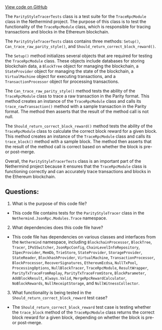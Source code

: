 [View code on GitHub](https://github.com/NethermindEth/nethermind/src/Nethermind/Nethermind.JsonRpc.Test/Modules/Trace/ParityStyleTracerTests.cs)

The `ParityStyleTracerTests` class is a test suite for the `TraceRpcModule` class in the Nethermind project. The purpose of this class is to test the functionality of the `TraceRpcModule` class, which is responsible for tracing transactions and blocks in the Ethereum blockchain. 

The `ParityStyleTracerTests` class contains three methods: `Setup()`, `Can_trace_raw_parity_style()`, and `Should_return_correct_block_reward()`. 

The `Setup()` method initializes several objects that are required for testing the `TraceRpcModule` class. These objects include databases for storing blockchain data, a `BlockTree` object for managing the blockchain, a `StateProvider` object for managing the state of the blockchain, a `VirtualMachine` object for executing transactions, and a `TransactionProcessor` object for processing transactions. 

The `Can_trace_raw_parity_style()` method tests the ability of the `TraceRpcModule` class to trace a raw transaction in the Parity format. This method creates an instance of the `TraceRpcModule` class and calls its `trace_rawTransaction()` method with a sample transaction in the Parity format. The method then asserts that the result of the method call is not null. 

The `Should_return_correct_block_reward()` method tests the ability of the `TraceRpcModule` class to calculate the correct block reward for a given block. This method creates an instance of the `TraceRpcModule` class and calls its `trace_block()` method with a sample block. The method then asserts that the result of the method call is correct based on whether the block is pre- or post-merge. 

Overall, the `ParityStyleTracerTests` class is an important part of the Nethermind project because it ensures that the `TraceRpcModule` class is functioning correctly and can accurately trace transactions and blocks in the Ethereum blockchain.
## Questions: 
 1. What is the purpose of this code file?
- This code file contains tests for the `ParityStyleTracer` class in the `Nethermind.JsonRpc.Modules.Trace` namespace.

2. What dependencies does this code file have?
- This code file has dependencies on various classes and interfaces from the `Nethermind` namespace, including `BlockchainProcessor`, `BlockTree`, `Tracer`, `IPoSSwitcher`, `JsonRpcConfig`, `ChainLevelInfoRepository`, `ISpecProvider`, `MemDb`, `TrieStore`, `StateProvider`, `StorageProvider`, `StateReader`, `BlockhashProvider`, `VirtualMachine`, `TransactionProcessor`, `BlockProcessor`, `RecoverSignatures`, `EthereumEcdsa`, `NullTxPool`, `ProcessingOptions`, `NullBlockTracer`, `TraceRpcModule`, `ResultWrapper`, `ParityTxTraceFromReplay`, `ParityTxTraceFromStore`, `BlockParameter`, `AddBlockResult`, `Always.Valid`, `MergeRpcRewardCalculator`, `NoBlockRewards`, `NullReceiptStorage`, and `NullWitnessCollector`.

3. What functionality is being tested in the `Should_return_correct_block_reward` test case?
- The `Should_return_correct_block_reward` test case is testing whether the `trace_block` method of the `TraceRpcModule` class returns the correct block reward for a given block, depending on whether the block is pre- or post-merge.